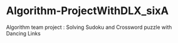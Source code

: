 # Algorithm-ProjectWithDLX_sixA
Algorithm team project : Solving Sudoku and Crossword puzzle with Dancing Links

